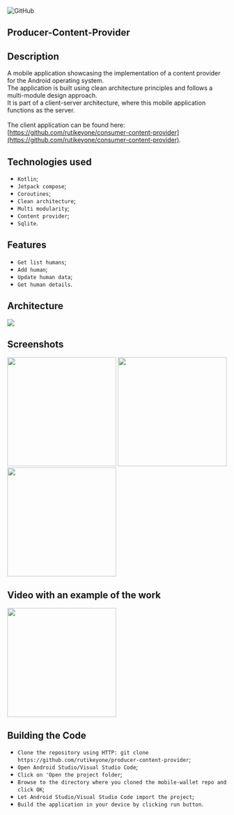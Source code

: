 ![GitHub](https://img.shields.io/github/license/IgorVolochay/Face-recognition?style=flat-square&color=blue) &nbsp;
## Producer-Content-Provider 

## Description 

A mobile application showcasing the implementation of a content provider for the Android operating system.
<br>
The application is built using clean architecture principles and follows a multi-module design approach.
<br>
It is part of a client-server architecture, where this mobile application functions as the server.
<br><br>
The client application can be found here: [https://github.com/rutikeyone/consumer-content-provider](https://github.com/rutikeyone/consumer-content-provider).

## Technologies used
* `Kotlin`;
* `Jetpack compose`;
* `Coroutines`;
* `Clean architecture`;
* `Multi modularity`;
* `Content provider`;
* `Sqlite`.

## Features
* `Get list humans`;
* `Add human`;
* `Update human data`;
* `Get human details`.

## Architecture

<p align="start">
  <img src="https://github.com/rutikeyone/producer-content-provider/blob/master/metadata/screenshots/MVI-arhitecture.jpg"/> 
</p>

## Screenshots

<p align="start">
  <img src="https://github.com/rutikeyone/producer-content-provider/blob/master/metadata/screenshots/1.png" width="250"/>
  <img src="https://github.com/rutikeyone/producer-content-provider/blob/master/metadata/screenshots/2.png" width="250"/>
  <img src="https://github.com/rutikeyone/producer-content-provider/blob/master/metadata/screenshots/3.png" width="250"/> 
</p>

## Video with an example of the work

<a href="https://youtube.com/shorts/6aUqL0jpHtQ?feature=share">
  <img src="https://github.com/rutikeyone/producer-content-provider/blob/master/metadata/screenshots/1.png" width="250" />
</a>

## Building the Code

* `Clone the repository using HTTP: git clone https://github.com/rutikeyone/producer-content-provider`;
* `Open Android Studio/Visual Studio Code`;
* `Click on 'Open the project folder`;
* `Browse to the directory where you cloned the mobile-wallet repo and click OK`;
* `Let Android Studio/Visual Studio Code import the project`;
* `Build the application in your device by clicking run button`.


 
